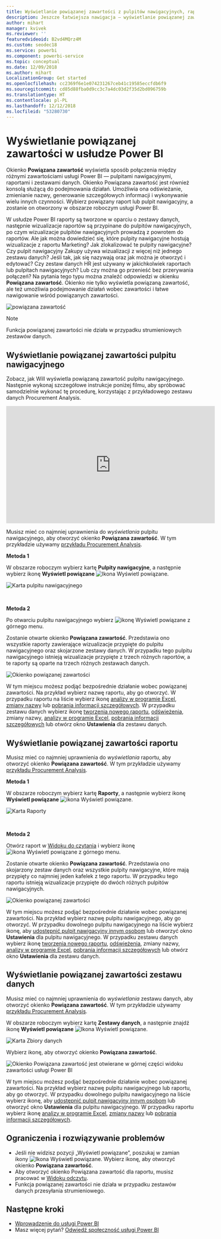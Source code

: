 ```yaml
---
title: Wyświetlanie powiązanej zawartości z pulpitów nawigacyjnych, raportów i zestawów danych
description: Jeszcze łatwiejsza nawigacja — wyświetlanie powiązanej zawartości w pulpitach nawigacyjnych, raportach i zestawach danych
author: mihart
manager: kvivek
ms.reviewer: ''
featuredvideoid: B2vd4MQrz4M
ms.custom: seodec18
ms.service: powerbi
ms.component: powerbi-service
ms.topic: conceptual
ms.date: 12/09/2018
ms.author: mihart
LocalizationGroup: Get started
ms.openlocfilehash: cc2369f6e1e074231267ceb41c19585eccfdb6f9
ms.sourcegitcommit: cd85d88fba0d9cc3c7a4dc03d2f35d2bd096759b
ms.translationtype: HT
ms.contentlocale: pl-PL
ms.lasthandoff: 12/12/2018
ms.locfileid: "53280730"
---
```

# <a name="view-related-content-in-power-bi-service"></a>Wyświetlanie powiązanej zawartości w usłudze Power BI
Okienko **Powiązana zawartość** wyświetla sposób połączenia między różnymi zawartościami usługi Power BI — pulpitami nawigacyjnymi, raportami i zestawami danych. Okienko Powiązana zawartość jest również konsolą służącą do podejmowania działań. Umożliwia ona odświeżanie, zmienianie nazwy, generowanie szczegółowych informacji i wykonywanie wielu innych czynności. Wybierz powiązany raport lub pulpit nawigacyjny, a zostanie on otworzony w obszarze roboczym usługi Power BI.   

W usłudze Power BI raporty są tworzone w oparciu o zestawy danych, następnie wizualizacje raportów są przypinane do pulpitów nawigacyjnych, po czym wizualizacje pulpitów nawigacyjnych prowadzą z powrotem do raportów. Ale jak można dowiedzieć się, które pulpity nawigacyjne hostują wizualizacje z raportu Marketing? Jak zlokalizować te pulpity nawigacyjne? Czy pulpit nawigacyjny Zakupy używa wizualizacji z więcej niż jednego zestawu danych? Jeśli tak, jak się nazywają oraz jak można je otworzyć i edytować? Czy zestaw danych HR jest używany w jakichkolwiek raportach lub pulpitach nawigacyjnych? Lub czy można go przenieść bez przerywania połączeń? Na pytania tego typu można znaleźć odpowiedzi w okienku **Powiązana zawartość**.  Okienko nie tylko wyświetla powiązaną zawartość, ale też umożliwia podejmowanie działań wobec zawartości i łatwe nawigowanie wśród powiązanych zawartości.

![powiązana zawartość](./media/end-user-related/power-bi-view-related-dashboard-new.png)

> [!NOTE]
> Funkcja powiązanej zawartości nie działa w przypadku strumieniowych zestawów danych.
> 
> 

## <a name="view-related-content-for-a-dashboard"></a>Wyświetlanie powiązanej zawartości pulpitu nawigacyjnego
Zobacz, jak Will wyświetla powiązaną zawartość pulpitu nawigacyjnego. Następnie wykonaj szczegółowe instrukcje poniżej filmu, aby spróbować samodzielnie wykonać tę procedurę, korzystając z przykładowego zestawu danych Procurement Analysis.

<iframe width="560" height="315" src="https://www.youtube.com/embed/B2vd4MQrz4M#t=3m05s" frameborder="0" allowfullscreen></iframe>


Musisz mieć co najmniej uprawnienia do *wyświetlania* pulpitu nawigacyjnego, aby otworzyć okienko **Powiązana zawartość**. W tym przykładzie używamy [przykładu Procurement Analysis](../sample-procurement.md).

**Metoda 1**

W obszarze roboczym wybierz kartę **Pulpity nawigacyjne**, a następnie wybierz ikonę **Wyświetl powiązane** ![Ikona Wyświetl powiązane](./media/end-user-related/power-bi-view-related-icon-new.png).

![Karta pulpitu nawigacyjnego](./media/end-user-related/power-bi-view-related-dash-newer.png)

<br>

**Metoda 2**

Po otwarciu pulpitu nawigacyjnego wybierz   ![ikonę Wyświetl powiązane](./media/end-user-related/power-bi-view-related-new.png) z górnego menu.

Zostanie otwarte okienko **Powiązana zawartość**. Przedstawia ono wszystkie raporty zawierające wizualizacje przypięte do pulpitu nawigacyjnego oraz skojarzone zestawy danych. W przypadku tego pulpitu nawigacyjnego istnieją wizualizacje przypięte z trzech różnych raportów, a te raporty są oparte na trzech różnych zestawach danych.

![Okienko powiązanej zawartości](./media/end-user-related/power-bi-view-related-dashboard-new.png)

W tym miejscu możesz podjąć bezpośrednie działanie wobec powiązanej zawartości.  Na przykład wybierz nazwę raportu, aby go otworzyć.  W przypadku raportu na liście wybierz ikonę [analizy w programie Excel](../service-analyze-in-excel.md), [zmiany nazwy](../service-rename.md) lub [pobrania informacji szczegółowych](end-user-insights.md). W przypadku zestawu danych wybierz ikonę [tworzenia nowego raportu](../service-report-create-new.md), [odświeżenia](../refresh-data.md), zmiany nazwy, [analizy w programie Excel](../service-analyze-in-excel.md), [pobrania informacji szczegółowych](end-user-insights.md) lub otwórz okno **Ustawienia** dla zestawu danych.  

## <a name="view-related-content-for-a-report"></a>Wyświetlanie powiązanej zawartości raportu
Musisz mieć co najmniej uprawnienia do *wyświetlania* raportu, aby otworzyć okienko **Powiązana zawartość**. W tym przykładzie używamy [przykładu Procurement Analysis](../sample-procurement.md).

**Metoda 1**

W obszarze roboczym wybierz kartę **Raporty**, a następnie wybierz ikonę **Wyświetl powiązane** ![ikona Wyświetl powiązane](./media/end-user-related/power-bi-view-related-icon-new.png).

![Karta Raporty](./media/end-user-related/power-bi-view-related-report-newer.png)

<br>

**Metoda 2**

Otwórz raport w [Widoku do czytania](end-user-reading-view.md) i wybierz ikonę ![ikona Wyświetl powiązane](./media/end-user-related/power-bi-view-related-new.png) z górnego menu.

Zostanie otwarte okienko **Powiązana zawartość**. Przedstawia ono skojarzony zestaw danych oraz wszystkie pulpity nawigacyjne, które mają przypięty co najmniej jeden kafelek z tego raportu. W przypadku tego raportu istnieją wizualizacje przypięte do dwóch różnych pulpitów nawigacyjnych.

![Okienko powiązanej zawartości](./media/end-user-related/power-bi-view-related-report.png)

W tym miejscu możesz podjąć bezpośrednie działanie wobec powiązanej zawartości.  Na przykład wybierz nazwę pulpitu nawigacyjnego, aby go otworzyć.  W przypadku dowolnego pulpitu nawigacyjnego na liście wybierz ikonę, aby [udostępnić pulpit nawigacyjny innym osobom](../service-share-dashboards.md) lub otworzyć okno **Ustawienia** dla pulpitu nawigacyjnego. W przypadku zestawu danych wybierz ikonę [tworzenia nowego raportu](../service-report-create-new.md), [odświeżenia](../refresh-data.md), zmiany nazwy, [analizy w programie Excel](../service-analyze-in-excel.md), [pobrania informacji szczegółowych](end-user-insights.md) lub otwórz okno **Ustawienia** dla zestawu danych.  

## <a name="view-related-content-for-a-dataset"></a>Wyświetlanie powiązanej zawartości zestawu danych
Musisz mieć co najmniej uprawnienia do *wyświetlania* zestawu danych, aby otworzyć okienko **Powiązana zawartość**. W tym przykładzie używamy [przykładu Procurement Analysis](../sample-procurement.md).

W obszarze roboczym wybierz kartę **Zestawy danych**, a następnie znajdź ikonę **Wyświetl powiązane** ![Ikona Wyświetl powiązane](./media/end-user-related/power-bi-view-related-icon-new.png).

![Karta Zbiory danych](./media/end-user-related/power-bi-view-related-dataset-newer.png)

Wybierz ikonę, aby otworzyć okienko **Powiązana zawartość**.

![Okienko Powiązana zawartość jest otwierane w górnej części widoku zawartości usługi Power BI](media/end-user-related/power-bi-datasets.png)

W tym miejscu możesz podjąć bezpośrednie działanie wobec powiązanej zawartości. Na przykład wybierz nazwę pulpitu nawigacyjnego lub raportu, aby go otworzyć.  W przypadku dowolnego pulpitu nawigacyjnego na liście wybierz ikonę, aby [udostępnić pulpit nawigacyjny innym osobom](../service-share-dashboards.md) lub otworzyć okno **Ustawienia** dla pulpitu nawigacyjnego. W przypadku raportu wybierz ikonę [analizy w programie Excel](../service-analyze-in-excel.md), [zmiany nazwy](../service-rename.md) lub [pobrania informacji szczegółowych](end-user-insights.md).  

## <a name="limitations-and-troubleshooting"></a>Ograniczenia i rozwiązywanie problemów
* Jeśli nie widzisz pozycji „Wyświetl powiązane”, poszukaj w zamian ikony ![Ikona Wyświetl powiązane](./media/end-user-related/power-bi-view-related-icon-new.png). Wybierz ikonę, aby otworzyć okienko **Powiązana zawartość**.
* Aby otworzyć okienko Powiązana zawartość dla raportu, musisz pracować w [Widoku odczytu](end-user-reading-view.md).
* Funkcja powiązanej zawartości nie działa w przypadku zestawów danych przesyłania strumieniowego.

## <a name="next-steps"></a>Następne kroki
* [Wprowadzenie do usługi Power BI](../service-get-started.md)
* Masz więcej pytań? [Odwiedź społeczność usługi Power BI](http://community.powerbi.com/)

